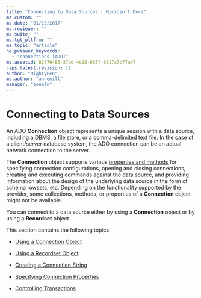 ```yaml
---
title: "Connecting to Data Sources | Microsoft Docs"
ms.custom: ""
ms.date: "01/19/2017"
ms.reviewer: ""
ms.suite: ""
ms.tgt_pltfrm: ""
ms.topic: "article"
helpviewer_keywords: 
  - "connections [ADO]"
ms.assetid: 82770486-37bd-4c90-885f-6817a7c77ad7
caps.latest.revision: 12
author: "MightyPen"
ms.author: "annemill"
manager: "sonalm"
---
```

# Connecting to Data Sources
An ADO **Connection** object represents a unique session with a data source, including a DBMS, a file store, or a comma-delimited text file. In the case of a client/server database system, the ADO connection can be an actual network connection to the server.  
  
 The **Connection** object supports various [properties and methods](../../../ado/reference/ado-api/connection-object-properties-methods-and-events.md) for specifying connection configurations, opening and closing connections, creating and executing commands against the data source, and providing information about the design of the underlying data source in the form of schema rowsets, etc. Depending on the functionality supported by the provider, some collections, methods, or properties of a **Connection** object might not be available.  
  
 You can connect to a data source either by using a **Connection** object or by using a **Recordset** object.  
  
 This section contains the following topics.  
  
-   [Using a Connection Object](../../../ado/guide/data/using-a-connection-object.md)  
  
-   [Using a Recordset Object](../../../ado/guide/data/using-a-recordset-object.md)  
  
-   [Creating a Connection String](../../../ado/guide/data/creating-a-connection-string.md)  
  
-   [Specifying Connection Properties](../../../ado/guide/data/specifying-connection-properties.md)  
  
-   [Controlling Transactions](../../../ado/guide/data/controlling-transactions-ado.md)